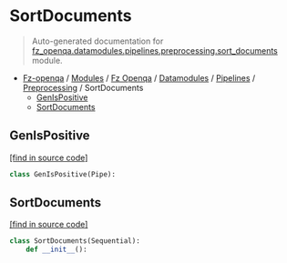 # SortDocuments

> Auto-generated documentation for [fz_openqa.datamodules.pipelines.preprocessing.sort_documents](blob/master/fz_openqa/datamodules/pipelines/preprocessing/sort_documents.py) module.

- [Fz-openqa](../../../../README.md#fz-openqa-index) / [Modules](../../../../MODULES.md#fz-openqa-modules) / [Fz Openqa](../../../index.md#fz-openqa) / [Datamodules](../../index.md#datamodules) / [Pipelines](../index.md#pipelines) / [Preprocessing](index.md#preprocessing) / SortDocuments
    - [GenIsPositive](#genispositive)
    - [SortDocuments](#sortdocuments)

## GenIsPositive

[[find in source code]](blob/master/fz_openqa/datamodules/pipelines/preprocessing/sort_documents.py#L10)

```python
class GenIsPositive(Pipe):
```

## SortDocuments

[[find in source code]](blob/master/fz_openqa/datamodules/pipelines/preprocessing/sort_documents.py#L16)

```python
class SortDocuments(Sequential):
    def __init__():
```
